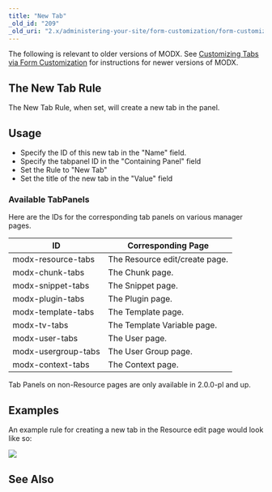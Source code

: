 ```yaml
---
title: "New Tab"
_old_id: "209"
_old_uri: "2.x/administering-your-site/form-customization/form-customization-rules/new-tab"
---
```


 The following is relevant to older versions of MODX. See [Customizing Tabs via Form Customization](administering-your-site/customizing-the-manager/form-customization-sets/customizing-tabs-via-form-customization#CustomizingTabsviaFormCustomization-AddingNewTabs) for instructions for newer versions of MODX. 

## <a name="NewTab-TheNewTabRule"></a>The New Tab Rule

 The New Tab Rule, when set, will create a new tab in the panel.

## <a name="NewTab-Usage"></a>Usage

- Specify the ID of this new tab in the "Name" field.
- Specify the tabpanel ID in the "Containing Panel" field
- Set the Rule to "New Tab"
- Set the title of the new tab in the "Value" field

### <a name="NewTab-AvailableTabPanels"></a>Available TabPanels

 Here are the IDs for the corresponding tab panels on various manager pages.

 | ID | Corresponding Page |
|----|--------------------|
| modx-resource-tabs | The Resource edit/create page. |
| modx-chunk-tabs | The Chunk page. |
| modx-snippet-tabs | The Snippet page. |
| modx-plugin-tabs | The Plugin page. |
| modx-template-tabs | The Template page. |
| modx-tv-tabs | The Template Variable page. |
| modx-user-tabs | The User page. |
| modx-usergroup-tabs | The User Group page. |
| modx-context-tabs | The Context page. |


 Tab Panels on non-Resource pages are only available in 2.0.0-pl and up. 

## <a name="NewTab-Examples"></a>Examples

 An example rule for creating a new tab in the Resource edit page would look like so:

 ![](download/attachments/18678099/rule-tabNew.png?version=1&modificationDate=1279290789000)

## <a name="NewTab-SeeAlso"></a>See Also